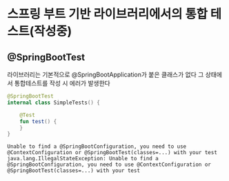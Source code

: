 # 스프링 부트 기반 라이브러리에서의 통합 테스트(작성중)
## @SpringBootTest
라이브러리는 기본적으로 @SpringBootApplication가 붙은 클래스가 없다
그 상태에서 통합테스트를 작성 시 에러가 발생한다
```kotlin
@SpringBootTest
internal class SimpleTests() {

    @Test
    fun test() {
    }
}
```
```console
Unable to find a @SpringBootConfiguration, you need to use @ContextConfiguration or @SpringBootTest(classes=...) with your test
java.lang.IllegalStateException: Unable to find a @SpringBootConfiguration, you need to use @ContextConfiguration or @SpringBootTest(classes=...) with your test
```
